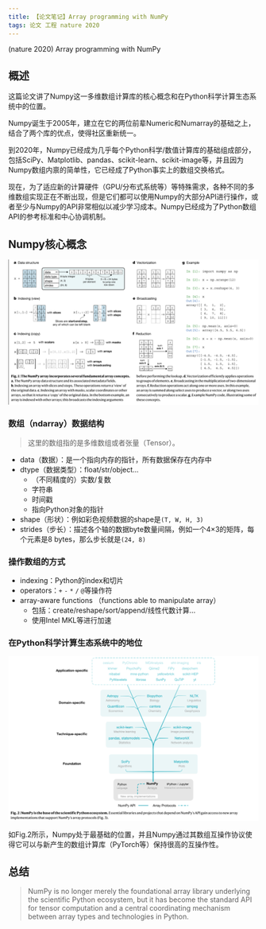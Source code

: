 ```yaml
---
title: 【论文笔记】Array programming with NumPy
tags: 论文 工程 nature 2020
---
```


(nature 2020) Array programming with NumPy

## 概述

这篇论文讲了Numpy这一多维数组计算库的核心概念和在Python科学计算生态系统中的位置。

Numpy诞生于2005年，建立在它的两位前辈Numeric和Numarray的基础之上，结合了两个库的优点，使得社区重新统一。

到2020年，Numpy已经成为几乎每个Python科学/数值计算库的基础组成部分，包括SciPy、Matplotlib、pandas、scikit-learn、scikit-image等，并且因为Numpy数组内禀的简单性，它已经成了Python事实上的数组交换格式。

现在，为了适应新的计算硬件（GPU/分布式系统等）等特殊需求，各种不同的多维数组实现正在不断出现，但是它们都可以使用Numpy的大部分API进行操作，或者至少与Numpy的API非常相似以减少学习成本。Numpy已经成为了Python数组API的参考标准和中心协调机制。

## Numpy核心概念

![image-20200925113457749](/assets/images/mdref/image-20200925113457749.png)

### 数组（ndarray）数据结构

> 这里的数组指的是多维数组或者张量（Tensor）。

* data（数据）：是一个指向内存的指针，所有数据保存在内存中
* dtype（数据类型）：float/str/object...
    * （不同精度的）实数/复数
    * 字符串
    * 时间戳
    * 指向Python对象的指针
* shape（形状）：例如彩色视频数据的shape是`(T, W, H, 3)`
* strides（步长）：描述各个轴的数据byte数量间隔，例如一个4×3的矩阵，每个元素是8 bytes，那么步长就是`(24, 8)`

### 操作数组的方式

* indexing：Python的index和切片
* operators：`+` `-` `*` `/` `@`等操作符
* array-aware functions （functions able to manipulate array）
    * 包括：create/reshape/sort/append/线性代数计算...
    * 使用Intel MKL等进行加速

### 在Python科学计算生态系统中的地位

![image-20200925113525572](/assets/images/mdref/image-20200925113525572.png)

如Fig.2所示，Numpy处于最基础的位置，并且Numpy通过其数组互操作协议使得它可以与新产生的数组计算库（PyTorch等）保持很高的互操作性。

## 总结

> NumPy is no longer merely the foundational array library underlying the scientific Python ecosystem, but it has become the standard API for tensor computation and a central coordinating mechanism between array types and technologies in Python.
